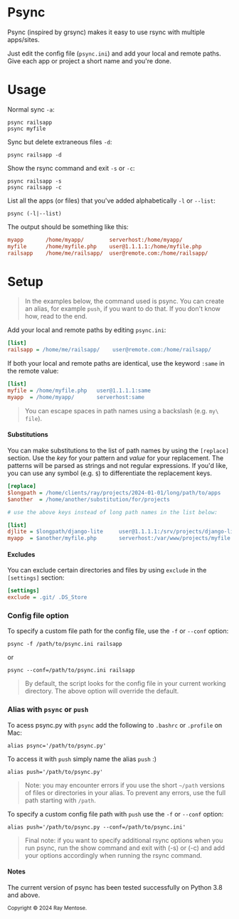 Psync
==
Psync (inspired by grsync) makes it easy to use rsync with multiple apps/sites. 

Just edit  the config file (`psync.ini`) and add your local and remote paths. 
Give each app or project a short name and you're done.

Usage
==
Normal sync `-a`:

```console
psync railsapp
psync myfile
```

Sync but delete extraneous files `-d`:

```console
psync railsapp -d
```
    
Show the rsync command and exit `-s` or `-c`:

```console
psync railsapp -s
psync railsapp -c
```

List all the apps (or files) that you've added alphabetically `-l` or `--list`:

```console
psync (-l|--list)
```

The output should be something like this:

```ini
myapp       /home/myapp/        serverhost:/home/myapp/
myfile      /home/myfile.php    user@1.1.1.1:/home/myfile.php
railsapp    /home/me/railsapp/  user@remote.com:/home/railsapp/
```

Setup
==
> In the examples below, the command used is psync. You can create an alias, for example `push`, if you want to do that. If you don't know how, read to the end.

Add your local and remote paths by editing `psync.ini`:

```ini
[list]
railsapp = /home/me/railsapp/    user@remote.com:/home/railsapp/
```

If both your local and remote paths are identical, use the keyword `:same` in the remote value:

```ini
[list]
myfile = /home/myfile.php   user@1.1.1.1:same
myapp  = /home/myapp/       serverhost:same
```
> You can escape spaces in path names using a backslash (e.g. `my\ file`).

#### Substitutions

You can make substitutions to the list of path names by using the `[replace]` section. Use the *key* for your pattern and *value* for your replacement. The patterns will be parsed as strings and not regular expressions. If you'd like, you can use any symbol (e.g. `$`) to differentiate the replacement keys.

```ini
[replace]
$longpath = /home/clients/ray/projects/2024-01-01/long/path/to/apps
$another  = /home/another/substitution/for/projects

# use the above keys instead of long path names in the list below:

[list]
djlite = $longpath/django-lite     user@1.1.1.1:/srv/projects/django-lite
myapp  = $another/myfile.php       serverhost:/var/www/projects/myfile.php
```

#### Excludes

You can exclude certain directories and files by using `exclude` in the `[settings]` section:

```ini
[settings]
exclude = .git/ .DS_Store
```


### Config file option

To specify a custom file path for the config file, use the `-f` or `--conf` option:

    psync -f /path/to/psync.ini railsapp
    
or
    
    psync --conf=/path/to/psync.ini railsapp

> By default, the script looks for the config file in your current working directory. The above option will override the default.


### Alias with `psync` or `push`

To acess psync.py with `psync` add the following to `.bashrc` or `.profile` on Mac:

    alias psync='/path/to/psync.py'

To access it with `push` simply name the alias `push` :)

    alias push='/path/to/psync.py'

> Note: you may encounter errors if you use the short `~/path` versions of files or directories in your alias. To prevent any errors, use the full path starting with `/path`.
    
To specify a custom config file path with `push` use the `-f` or `--conf` option:

    alias push='/path/to/psync.py --conf=/path/to/psync.ini'

> Final note: if you want to specify additional rsync options when you run psync, run the show command and exit with (-s) or (-c) and add your options accordingly when running the rsync command.


#### Notes
The current version of psync has been tested successfully on Python 3.8 and above.

<sub>Copyright &copy; 2024 Ray Mentose.</sub>
